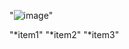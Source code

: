 "![image](https://user-images.githubusercontent.com/101009695/160242012-5ad77449-c28c-4a6e-992b-84b5089d7433.png)"

"*item1"
"*item2"
"*item3"
